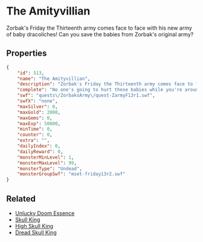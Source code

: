 # The Amityvillian

Zorbak's Friday the Thirteenth army comes face to face with his new army of baby dracoliches!  Can you save the babies from Zorbak's original army?

## Properties

```json
{
    "id": 513,
    "name": "The Amityvillian",
    "description": "Zorbak's Friday the Thirteenth army comes face to face with his new army of baby dracoliches!  Can you save the babies from Zorbak's original army?",
    "complete": "No one's going to hurt these babies while you're around!",
    "swf": "quests\/ZorbaksArmy\/quest-ZarmyF13r1.swf",
    "swfX": "none",
    "maxSilver": 0,
    "maxGold": 2000,
    "maxGems": 0,
    "maxExp": 50000,
    "minTime": 0,
    "counter": 0,
    "extra": "",
    "dailyIndex": 0,
    "dailyReward": 0,
    "monsterMinLevel": 1,
    "monsterMaxLevel": 99,
    "monsterType": "Undead",
    "monsterGroupSwf": "mset-friday13r2.swf"
}
```

## Related

- [Unlucky Doom Essence](../items/913-unlucky-doom-essence.md)
- [Skull King](../items/3208-skull-king.md)
- [High Skull King](../items/3209-high-skull-king.md)
- [Dread Skull King](../items/3210-dread-skull-king.md)

